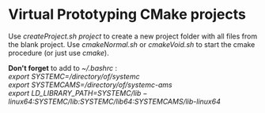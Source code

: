 # Virtual Prototyping CMake projects

Use  *createProject.sh  project*  to create a new project folder with all files from the blank project.
Use *cmakeNormal.sh* or *cmakeVoid.sh* to start the cmake procedure (or just use *cmake*).

**Don't forget** to add to *~/.bashrc* :  
*export SYSTEMC=/directory/of/systemc*  
*export SYSTEMCAMS=/directory/of/systemc-ams*  
*export LD_LIBRARY_PATH=$SYSTEMC/lib-linux64:$SYSTEMC/lib:$SYSTEMC/lib64:$SYSTEMCAMS/lib-linux64*  
